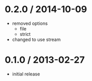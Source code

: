 # 0.2.0 / 2014-10-09

  - removed options
    - file
    - strict
  - changed to use stream

# 0.1.0 / 2013-02-27

  - initial release
